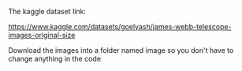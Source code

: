 The kaggle dataset link:
                                                  
https://www.kaggle.com/datasets/goelyash/james-webb-telescope-images-original-size
                                                  
Download the images into a folder named image so you don't have to change anything in the code                                                  

